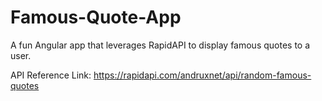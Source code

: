# Famous-Quote-App
A fun Angular app that leverages RapidAPI to display famous quotes to a user. 

API Reference Link: https://rapidapi.com/andruxnet/api/random-famous-quotes
